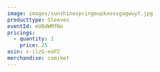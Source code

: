 ```yaml
---
image: images/sunshinespringeupkxovvgagwuyt.jpg
producttype: Sleeves
eventId: eUBdWMfNo
pricings:
  - quantity: 1
    price: 25
asin: s-ilzG-eoPZ
merchandise: comiket
---
```

